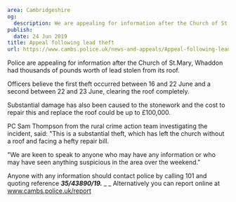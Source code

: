```yaml
area: Cambridgeshire
og:
  description: We are appealing for information after the Church of St.Mary, Whaddon had thousands of pounds worth of lead stolen from its roof.
publish:
  date: 24 Jun 2019
title: Appeal following lead theft
url: https://www.cambs.police.uk/news-and-appeals/Appeal-following-lead-theft-whaddon
```

Police are appealing for information after the Church of St.Mary, Whaddon had thousands of pounds worth of lead stolen from its roof.

Officers believe the first theft occurred between 16 and 22 June and a second between 22 and 23 June, clearing the roof completely.

Substantial damage has also been caused to the stonework and the cost to repair this and replace the roof could be up to £100,000.

PC Sam Thompson from the rural crime action team investigating the incident, said: "This is a substantial theft, which has left the church without a roof and facing a hefty repair bill.

"We are keen to speak to anyone who may have any information or who may have seen anything suspicious in the area over the weekend."

Anyone with any information should contact police by calling 101 and quoting reference **_35/43890/19._** _ _ Alternatively you can report online at www.cambs.police.uk/report
